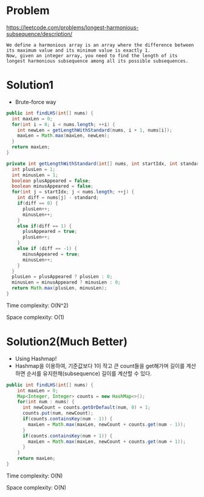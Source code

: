 # Problem
https://leetcode.com/problems/longest-harmonious-subsequence/description/
```
We define a harmonious array is an array where the difference between its maximum value and its minimum value is exactly 1.
Now, given an integer array, you need to find the length of its longest harmonious subsequence among all its possible subsequences.
```

# Solution1
- Brute-force way
```java
public int findLHS(int[] nums) {
  int maxLen = 0;
  for(int i = 0; i < nums.length; ++i) {
    int newLen = getLengthWithStandard(nums, i + 1, nums[i]);
    maxLen = Math.max(maxLen, newLen);
  }
  return maxLen;
}

private int getLengthWithStandard(int[] nums, int startIdx, int standard) {
  int plusLen = 1;
  int minusLen = 1;
  boolean plusAppeared = false;
  boolean minusAppeared = false;
  for(int j = startIdx; j < nums.length; ++j) {
    int diff = nums[j] - standard;
    if(diff == 0) {
      plusLen++;
      minusLen++;
    }
    else if(diff == 1) {
      plusAppeared = true;
      plusLen++;
    }
    else if (diff == -1) {
      minusAppeared = true;
      minusLen++;
    }
  }
  plusLen = plusAppeared ? plusLen : 0;
  minusLen = minusAppeared ? minusLen : 0;
  return Math.max(plusLen, minusLen);
}
```

Time complexity: O(N^2)

Space complexity: O(1)

# Solution2(Much Better)
- Using Hashmap!
- Hashmap을 이용하여, 기준값보다 1이 작고 큰 count들을 get해가며 길이를 계산하면 순서를 유지한채(subsequence) 길이를 계산할 수 있다.

```java
public int findLHS(int[] nums) {
    int maxLen = 0;
    Map<Integer, Integer> counts = new HashMap<>();
    for(int num : nums) {
      int newCount = counts.getOrDefault(num, 0) + 1;
      counts.put(num, newCount);
      if(counts.containsKey(num - 1)) {
        maxLen = Math.max(maxLen, newCount + counts.get(num - 1));
      }
      if(counts.containsKey(num + 1)) {
        maxLen = Math.max(maxLen, newCount + counts.get(num + 1));
      }
    }
    return maxLen;
}
```

Time complexity: O(N)

Space complexity: O(N)
